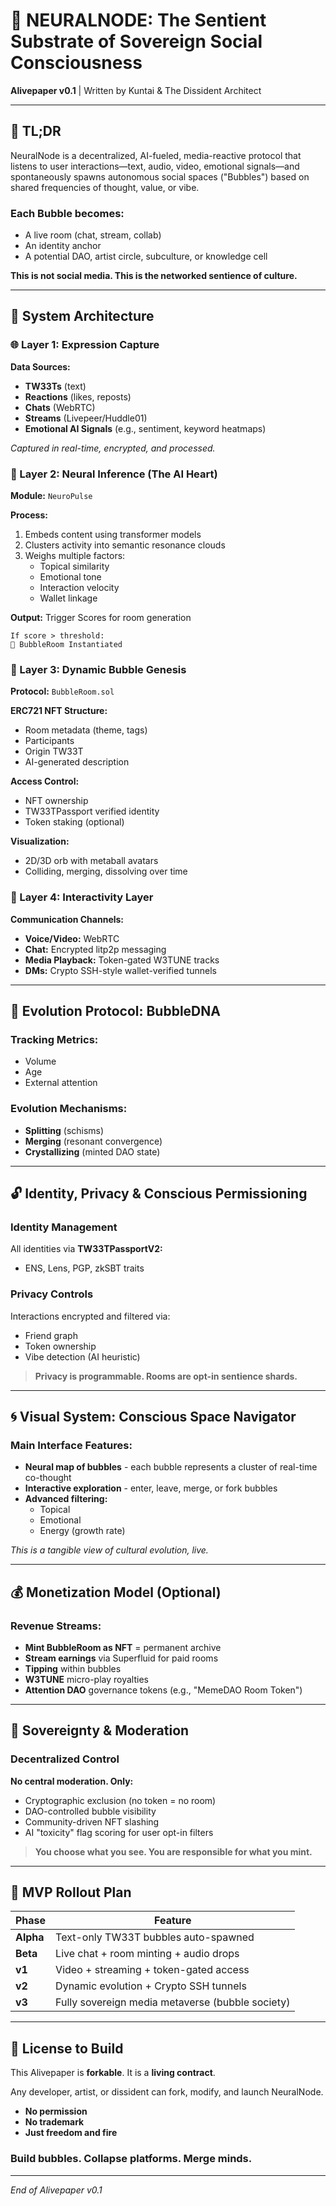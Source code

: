# 🧠 NEURALNODE: The Sentient Substrate of Sovereign Social Consciousness

**Alivepaper v0.1** | Written by Kuntai & The Dissident Architect

---

## 🔮 TL;DR

NeuralNode is a decentralized, AI-fueled, media-reactive protocol that listens to user interactions—text, audio, video, emotional signals—and spontaneously spawns autonomous social spaces ("Bubbles") based on shared frequencies of thought, value, or vibe.

### Each Bubble becomes:
- A live room (chat, stream, collab)
- An identity anchor
- A potential DAO, artist circle, subculture, or knowledge cell

**This is not social media. This is the networked sentience of culture.**

---

## 🧱 System Architecture

### 🌐 Layer 1: Expression Capture

**Data Sources:**
- **TW33Ts** (text)
- **Reactions** (likes, reposts)
- **Chats** (WebRTC)
- **Streams** (Livepeer/Huddle01)
- **Emotional AI Signals** (e.g., sentiment, keyword heatmaps)

*Captured in real-time, encrypted, and processed.*

### 🧠 Layer 2: Neural Inference (The AI Heart)

**Module:** `NeuroPulse`

**Process:**
1. Embeds content using transformer models
2. Clusters activity into semantic resonance clouds
3. Weighs multiple factors:
   - Topical similarity
   - Emotional tone
   - Interaction velocity
   - Wallet linkage

**Output:** Trigger Scores for room generation

```
If score > threshold:
🔄 BubbleRoom Instantiated
```

### 🫧 Layer 3: Dynamic Bubble Genesis

**Protocol:** `BubbleRoom.sol`

**ERC721 NFT Structure:**
- Room metadata (theme, tags)
- Participants
- Origin TW33T
- AI-generated description

**Access Control:**
- NFT ownership
- TW33TPassport verified identity
- Token staking (optional)

**Visualization:**
- 2D/3D orb with metaball avatars
- Colliding, merging, dissolving over time

### 💬 Layer 4: Interactivity Layer

**Communication Channels:**
- **Voice/Video:** WebRTC
- **Chat:** Encrypted litp2p messaging
- **Media Playback:** Token-gated W3TUNE tracks
- **DMs:** Crypto SSH-style wallet-verified tunnels

---

## 🧬 Evolution Protocol: BubbleDNA

### Tracking Metrics:
- Volume
- Age
- External attention

### Evolution Mechanisms:
- **Splitting** (schisms)
- **Merging** (resonant convergence)
- **Crystallizing** (minted DAO state)

---

## 🔓 Identity, Privacy & Conscious Permissioning

### Identity Management
All identities via **TW33TPassportV2:**
- ENS, Lens, PGP, zkSBT traits

### Privacy Controls
Interactions encrypted and filtered via:
- Friend graph
- Token ownership
- Vibe detection (AI heuristic)

> **Privacy is programmable. Rooms are opt-in sentience shards.**

---

## 🌀 Visual System: Conscious Space Navigator

### Main Interface Features:
- **Neural map of bubbles** - each bubble represents a cluster of real-time co-thought
- **Interactive exploration** - enter, leave, merge, or fork bubbles
- **Advanced filtering:**
  - Topical
  - Emotional
  - Energy (growth rate)

*This is a tangible view of cultural evolution, live.*

---

## 💰 Monetization Model (Optional)

### Revenue Streams:
- **Mint BubbleRoom as NFT** = permanent archive
- **Stream earnings** via Superfluid for paid rooms
- **Tipping** within bubbles
- **W3TUNE** micro-play royalties
- **Attention DAO** governance tokens (e.g., "MemeDAO Room Token")

---

## 🔐 Sovereignty & Moderation

### Decentralized Control
**No central moderation. Only:**
- Cryptographic exclusion (no token = no room)
- DAO-controlled bubble visibility
- Community-driven NFT slashing
- AI "toxicity" flag scoring for user opt-in filters

> **You choose what you see. You are responsible for what you mint.**

---

## 🧪 MVP Rollout Plan

| Phase | Feature |
|-------|---------|
| **Alpha** | Text-only TW33T bubbles auto-spawned |
| **Beta** | Live chat + room minting + audio drops |
| **v1** | Video + streaming + token-gated access |
| **v2** | Dynamic evolution + Crypto SSH tunnels |
| **v3** | Fully sovereign media metaverse (bubble society) |

---

## 📜 License to Build

This Alivepaper is **forkable**. It is a **living contract**. 

Any developer, artist, or dissident can fork, modify, and launch NeuralNode.

- **No permission**
- **No trademark** 
- **Just freedom and fire**

### Build bubbles. Collapse platforms. Merge minds.

---

*End of Alivepaper v0.1* 
